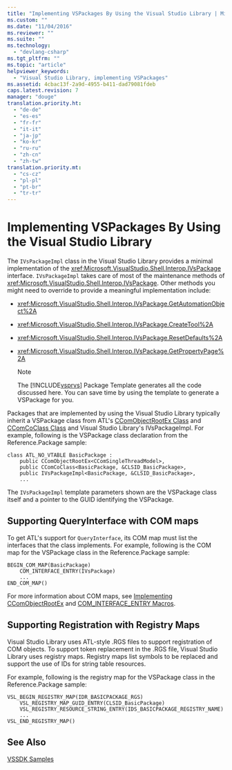 ```yaml
---
title: "Implementing VSPackages By Using the Visual Studio Library | Microsoft Docs"
ms.custom: ""
ms.date: "11/04/2016"
ms.reviewer: ""
ms.suite: ""
ms.technology: 
  - "devlang-csharp"
ms.tgt_pltfrm: ""
ms.topic: "article"
helpviewer_keywords: 
  - "Visual Studio Library, implementing VSPackages"
ms.assetid: 4cbac13f-2a9d-4955-b411-dad79081fdeb
caps.latest.revision: 7
manager: "douge"
translation.priority.ht: 
  - "de-de"
  - "es-es"
  - "fr-fr"
  - "it-it"
  - "ja-jp"
  - "ko-kr"
  - "ru-ru"
  - "zh-cn"
  - "zh-tw"
translation.priority.mt: 
  - "cs-cz"
  - "pl-pl"
  - "pt-br"
  - "tr-tr"
---
```

# Implementing VSPackages By Using the Visual Studio Library
The `IVsPackageImpl` class in the Visual Studio Library provides a minimal implementation of the <xref:Microsoft.VisualStudio.Shell.Interop.IVsPackage> interface. `IVsPackageImpl` takes care of most of the maintenance methods of <xref:Microsoft.VisualStudio.Shell.Interop.IVsPackage>. Other methods you might need to override to provide a meaningful implementation include:  
  
-   <xref:Microsoft.VisualStudio.Shell.Interop.IVsPackage.GetAutomationObject%2A>  
  
-   <xref:Microsoft.VisualStudio.Shell.Interop.IVsPackage.CreateTool%2A>  
  
-   <xref:Microsoft.VisualStudio.Shell.Interop.IVsPackage.ResetDefaults%2A>  
  
-   <xref:Microsoft.VisualStudio.Shell.Interop.IVsPackage.GetPropertyPage%2A>  
  
    > [!NOTE]
    >  The [!INCLUDE[vsprvs](../code-quality/includes/vsprvs_md.md)] Package Template generates all the code discussed here. You can save time by using the template to generate a VSPackage for you.  
  
 Packages that are implemented by using the Visual Studio Library typically inherit a VSPackage class from ATL's [CComObjectRootEx Class](/visual-cpp/atl/reference/ccomobjectrootex-class) and [CComCoClass Class](/visual-cpp/atl/reference/ccomcoclass-class) and Visual Studio Library's IVsPackageImpl. For example, following is the VSPackage class declaration from the Reference.Package sample:  
  
```  
class ATL_NO_VTABLE BasicPackage :   
    public CComObjectRootEx<CComSingleThreadModel>,  
    public CComCoClass<BasicPackage, &CLSID_BasicPackage>,  
    public IVsPackageImpl<BasicPackage, &CLSID_BasicPackage>,  
    ...  
```  
  
 The `IVsPackageImpl` template parameters shown are the VSPackage class itself and a pointer to the GUID identifying the VSPackage.  
  
## Supporting QueryInterface with COM maps  
 To get ATL's support for `QueryInterface`, its COM map must list the interfaces that the class implements. For example, following is the COM map for the VSPackage class in the Reference.Package sample:  
  
```  
BEGIN_COM_MAP(BasicPackage)  
    COM_INTERFACE_ENTRY(IVsPackage)  
    ...  
END_COM_MAP()  
```  
  
 For more information about COM maps, see [Implementing CComObjectRootEx](/visual-cpp/atl/implementing-ccomobjectrootex) and [COM_INTERFACE_ENTRY Macros](../Topic/COM_INTERFACE_ENTRY%20Macros.md).  
  
## Supporting Registration with Registry Maps  
 Visual Studio Library uses ATL-style .RGS files to support registration of COM objects. To support token replacement in the .RGS file, Visual Studio Library uses registry maps. Registry maps list symbols to be replaced and support the use of IDs for string table resources.  
  
 For example, following is the registry map for the VSPackage class in the Reference.Package sample:  
  
```  
VSL_BEGIN_REGISTRY_MAP(IDR_BASICPACKAGE_RGS)  
    VSL_REGISTRY_MAP_GUID_ENTRY(CLSID_BasicPackage)  
    VSL_REGISTRY_RESOURCE_STRING_ENTRY(IDS_BASICPACKAGE_REGISTRY_NAME)  
    ...  
VSL_END_REGISTRY_MAP()  
```  
  
## See Also  
 [VSSDK Samples](../misc/vssdk-samples.md)